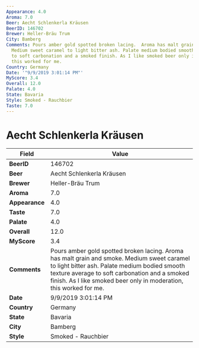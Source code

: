 ```yaml
---
Appearance: 4.0
Aroma: 7.0
Beer: Aecht Schlenkerla Kräusen
BeerID: 146702
Brewer: Heller-Bräu Trum
City: Bamberg
Comments: Pours amber gold spotted broken lacing.  Aroma has malt grain and smoke.
  Medium sweet caramel to light bitter ash. Palate medium bodied smooth texture average
  to soft carbonation and a smoked finish. As I like smoked beer only in moderation,
  this worked for me.
Country: Germany
Date: '"9/9/2019 3:01:14 PM"'
MyScore: 3.4
Overall: 12.0
Palate: 4.0
State: Bavaria
Style: Smoked - Rauchbier
Taste: 7.0
---
```


# Aecht Schlenkerla Kräusen

| Field         | Value |
|---------------|-------|
| **BeerID** | 146702 |
| **Beer** | Aecht Schlenkerla Kräusen |
| **Brewer** | Heller-Bräu Trum |
| **Aroma** | 7.0 |
| **Appearance** | 4.0 |
| **Taste** | 7.0 |
| **Palate** | 4.0 |
| **Overall** | 12.0 |
| **MyScore** | 3.4 |
| **Comments** | Pours amber gold spotted broken lacing.  Aroma has malt grain and smoke. Medium sweet caramel to light bitter ash. Palate medium bodied smooth texture average to soft carbonation and a smoked finish. As I like smoked beer only in moderation, this worked for me. |
| **Date** | 9/9/2019 3:01:14 PM |
| **Country** | Germany |
| **State** | Bavaria |
| **City** | Bamberg |
| **Style** | Smoked - Rauchbier |
